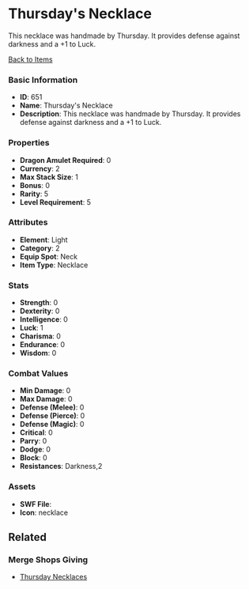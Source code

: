 # Thursday's Necklace

This necklace was handmade by Thursday. It provides defense against darkness and a +1 to Luck.

[Back to Items](../items.md)

### Basic Information

- **ID**: 651
- **Name**: Thursday&#039;s Necklace
- **Description**: This necklace was handmade by Thursday. It provides defense against darkness and a +1 to Luck.

### Properties

- **Dragon Amulet Required**: 0
- **Currency**: 2
- **Max Stack Size**: 1
- **Bonus**: 0
- **Rarity**: 5
- **Level Requirement**: 5

### Attributes

- **Element**: Light
- **Category**: 2
- **Equip Spot**: Neck
- **Item Type**: Necklace

### Stats

- **Strength**: 0
- **Dexterity**: 0
- **Intelligence**: 0
- **Luck**: 1
- **Charisma**: 0
- **Endurance**: 0
- **Wisdom**: 0

### Combat Values

- **Min Damage**: 0
- **Max Damage**: 0
- **Defense (Melee)**: 0
- **Defense (Pierce)**: 0
- **Defense (Magic)**: 0
- **Critical**: 0
- **Parry**: 0
- **Dodge**: 0
- **Block**: 0
- **Resistances**: Darkness,2

### Assets

- **SWF File**: 
- **Icon**: necklace

## Related

### Merge Shops Giving

- [Thursday Necklaces](../merge-shops/16-thursday-necklaces.md)


